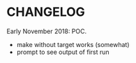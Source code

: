 CHANGELOG
=========
Early November 2018: POC.
  * make without target works (somewhat)
  * prompt to see output of first run
